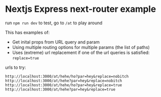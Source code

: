 # Nextjs Express next-router example

run `npm run dev` to test, go to `/at` to play around

This has examples of:
- Get inital props from URL query and param
- Using multiple routing options for multiple params (the list of paths)
- Uses (extreme) url replacement if one of the url queries is satisfied: `replace=true`

urls to try:

`http://localhost:3000/at/hehe/ho?par=hey&replace=nobitch`
`http://localhost:3000/at/hehe?par=hey&replace=nobitch`
`http://localhost:3000/at/hehe/ho?par=hey&replace=true`
`http://localhost:3000/at/hehe?par=hey&replace=true`